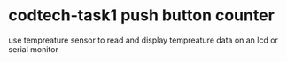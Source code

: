 # codtech-task1 push button counter
use tempreature sensor to read and display tempreature data on an lcd or serial monitor
